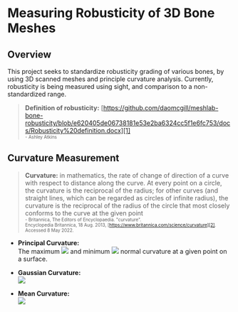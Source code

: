 # Measuring Robusticity of 3D Bone Meshes
## Overview

This project seeks to standardize robusticity grading of various bones, by using 3D scanned meshes and principle curvature analysis. Currently, robusticity is being measured using sight, and comparison to a non-standardized range. 

>**Definition of robusticity:** [https://github.com/daomcgill/meshlab-bone-robusticity/blob/e620405de06738181e53e2ba6324cc5f1e6fc753/docs/Robusticity%20definition.docx][1] <br />
<font size="1"> - Ashley Atkins</font>

## Curvature Measurement

>**Curvature:** in mathematics, the rate of change of direction of a curve with respect to distance along the curve. At every point on a circle, the curvature is the reciprocal of the radius; for other curves (and straight lines, which can be regarded as circles of infinite radius), the curvature is the reciprocal of the radius of the circle that most closely conforms to the curve at the given point <br />
<font size="1"> - Britannica, The Editors of Encyclopaedia. "curvature".<br /> Encyclopedia Britannica, 18 Aug. 2013, [https://www.britannica.com/science/curvature][2]. Accessed 8 May 2022.</font>

* **Principal Curvature:**<br /> The maximum **<img src="https://latex.codecogs.com/svg.image?\bg{black}\kappa_{1}">** and minimum **<img src="https://latex.codecogs.com/svg.image?\bg{black}\kappa_{2}">** normal curvature at a given point on a surface. 
* **Gaussian Curvature:**<br /> <img src= "https://latex.codecogs.com/svg.image?\bg{black}K=\kappa_{1}\cdot&space;\kappa_{2}">
* **Mean Curvature:**<br /> <img src="https://latex.codecogs.com/svg.image?\bg{black}H=\frac{1}{2}\left&space;(&space;\kappa_{1}&plus;\kappa_{2}&space;\right&space;)">





  [1]: https://github.com/daomcgill/meshlab-bone-robusticity/blob/e620405de06738181e53e2ba6324cc5f1e6fc753/docs/Robusticity%20definition.docx
  [2]: https://www.britannica.com/science/curvature
